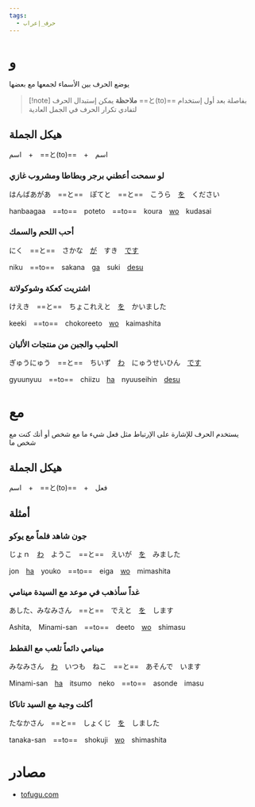 ```yaml
---
tags:
  - حرف_إعراب
---
```

# و
يوضع الحرف بين الأسماء لجمعها مع بعضها
> [!note] **ملاحظة**
> يمكن إستبدال الحرف ==と(to)== بفاصلة بعد أول إستخدام لتفادي تكرار الحرف في الجمل العادية
## هيكل الجملة
اسم　+　==と(to)==　+　اسم
### لو سمحت أعطني برجر وبطاطا ومشروب غازي
はんばあがあ　==と==　ぽてと　==と==　こうら　[を](を(wo).md)　ください

hanbaagaa　==to==　poteto　==to==　koura　[wo](を(wo).md)　kudasai
### أحب اللحم والسمك
にく　==と==　さかな　[が](が(ga).md)　すき　[です](です(desu).md)

niku　==to==　sakana　[ga](が(ga).md)　suki　[desu](です(desu).md)
### اشتريت كعكة وشوكولاتة
けえき　==と==　ちょこれえと　[を](を(wo).md)　かいました

keeki　==to==　chokoreeto　[wo](を(wo).md)　kaimashita
### الحليب والجبن من منتجات الألبان 
ぎゅうにゅう　==と==　ちいず　[わ](は(ha).md)　にゅうせいひん　[です](です(desu).md)

gyuunyuu　==to==　chiizu　[ha](は(ha).md)　nyuuseihin　[desu](です(desu).md)
# مع
يستخدم الحرف للإشارة على الإرتباط مثل فعل شيء ما مع شخص أو أنك كنت مع شخص ما
## هيكل الجملة
اسم　+　==と(to)==　+　فعل
## أمثلة
### جون شاهد فلماً مع يوكو
じょｎ　[わ](は(ha).md)　ようこ　==と==　えいが　[を](を(wo).md)　みました

jon　[ha](は(ha).md)　youko　==to==　eiga　[wo](を(wo).md)　mimashita
### غداً سأذهب في موعد مع السيدة مينامي
あした、みなみさん　==と==　でえと　[を](を(wo).md)　します

Ashita,　Minami-san　==to==　deeto　[wo](を(wo).md)　shimasu
### مينامي دائماً تلعب مع القطط
みなみさん　[わ](は(ha).md)　いつも　ねこ　==と==　あそんで　います

Minami-san　[ha](は(ha).md)　itsumo　neko　==to==　asonde　imasu
### أكلت وجبة مع السيد تاناكا
たなかさん　==と==　しょくじ　[を](を(wo).md)　しました

tanaka-san　==to==　shokuji　[wo](を(wo).md)　shimashita
# مصادر
- [tofugu.com](https://tofugu.com/japanese-grammar/particle-to)